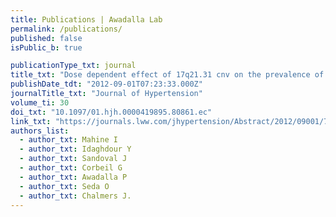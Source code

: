 ```yaml
---
title: Publications | Awadalla Lab
permalink: /publications/
published: false
isPublic_b: true

publicationType_txt: journal
title_txt: "Dose dependent effect of 17q21.31 cnv on the prevalence of dyslipidemic hypertension"
publishDate_tdt: "2012-09-01T07:23:33.000Z"
journalTitle_txt: "Journal of Hypertension"
volume_ti: 30
doi_txt: "10.1097/01.hjh.0000419895.80861.ec"
link_txt: "https://journals.lww.com/jhypertension/Abstract/2012/09001/70_17q21_31_CNV_DOSE_DEPENDENT_EFFECT_ON_THE.69.aspx"
authors_list: 
  - author_txt: Mahine I
  - author_txt: Idaghdour Y
  - author_txt: Sandoval J
  - author_txt: Corbeil G
  - author_txt: Awadalla P
  - author_txt: Seda O
  - author_txt: Chalmers J. 
---
```

